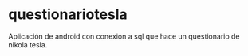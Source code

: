 # questionariotesla
Aplicación de android con  conexion a sql que hace un questionario de nikola tesla.
